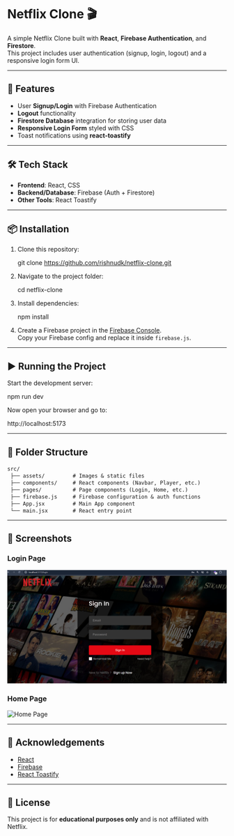 # Netflix Clone 🎬

A simple Netflix Clone built with **React**, **Firebase Authentication**, and **Firestore**.  
This project includes user authentication (signup, login, logout) and a responsive login form UI.

---

## 🚀 Features
- User **Signup/Login** with Firebase Authentication
- **Logout** functionality
- **Firestore Database** integration for storing user data
- **Responsive Login Form** styled with CSS
- Toast notifications using **react-toastify**

---

## 🛠️ Tech Stack
- **Frontend**: React, CSS
- **Backend/Database**: Firebase (Auth + Firestore)
- **Other Tools**: React Toastify

---

## 📦 Installation

1. Clone this repository:
  
   git clone https://github.com/rishnudk/netflix-clone.git
  

2. Navigate to the project folder:
  
   cd netflix-clone
  

3. Install dependencies:
    
   npm install
  

4. Create a Firebase project in the [Firebase Console](https://console.firebase.google.com/).  
   Copy your Firebase config and replace it inside `firebase.js`.

---

## ▶️ Running the Project

Start the development server:

npm run dev


Now open your browser and go to:

http://localhost:5173


---

## 📂 Folder Structure
```
src/
 ├── assets/         # Images & static files
 ├── components/     # React components (Navbar, Player, etc.)
 ├── pages/          # Page components (Login, Home, etc.)
 ├── firebase.js     # Firebase configuration & auth functions
 ├── App.jsx         # Main App component
 └── main.jsx        # React entry point
```

---

## 📸 Screenshots

### Login Page
![Login Page](./screenshots/login.png)

### Home Page
![Home Page](./screenshots/home.png)


---

## 🙌 Acknowledgements
- [React](https://reactjs.org/)
- [Firebase](https://firebase.google.com/)
- [React Toastify](https://fkhadra.github.io/react-toastify/)

---

## 📜 License
This project is for **educational purposes only** and is not affiliated with Netflix.

